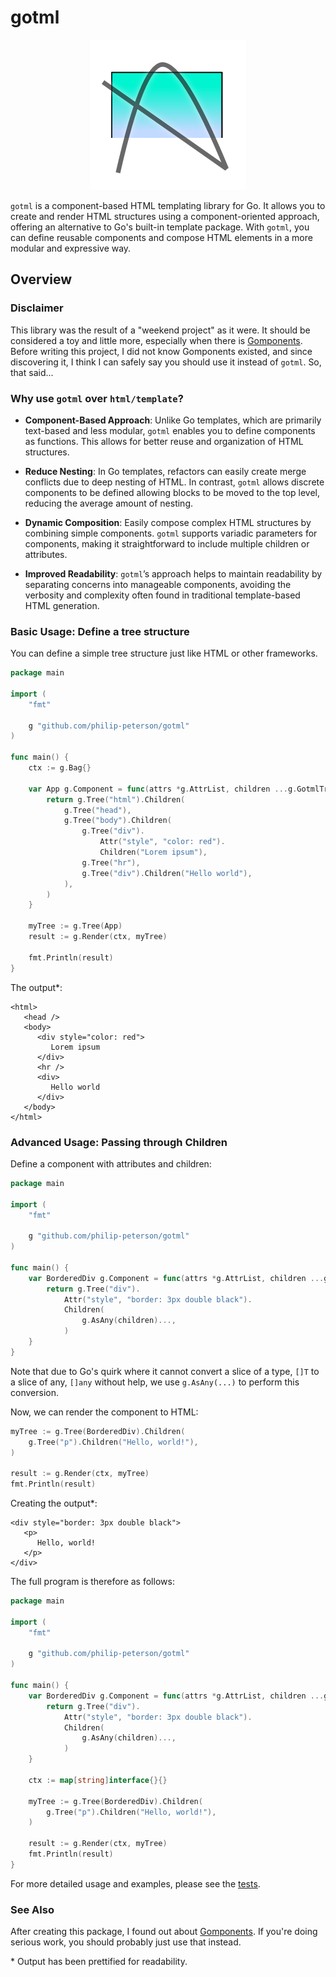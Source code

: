 # gotml

<p align="center">
	<img src="https://raw.githubusercontent.com/philip-peterson/gotml/main/gotml_logo.png" />
</p>

`gotml` is a component-based HTML templating library for Go. It allows you to create and render HTML structures using a component-oriented approach, offering an alternative to Go's built-in template package. With `gotml`, you can define reusable components and compose HTML elements in a more modular and expressive way.

## Overview

### Disclaimer

This library was the result of a "weekend project" as it were. It should be considered a toy and little more, especially when there is [Gomponents](https://github.com/maragudk/gomponents). Before writing this project, I did not know Gomponents existed, and since discovering it, I think I can safely say you should use it instead of `gotml`. So, that said...

### Why use `gotml` over `html/template`?

- **Component-Based Approach**: Unlike Go templates, which are primarily text-based and less modular, `gotml` enables you to define components as functions. This allows for better reuse and organization of HTML structures.

- **Reduce Nesting**: In Go templates, refactors can easily create merge conflicts due to deep nesting of HTML. In contrast, `gotml` allows discrete components to be defined allowing blocks to be moved to the top level, reducing the average amount of nesting.

- **Dynamic Composition**: Easily compose complex HTML structures by combining simple components. `gotml` supports variadic parameters for components, making it straightforward to include multiple children or attributes.

- **Improved Readability**: `gotml`’s approach helps to maintain readability by separating concerns into manageable components, avoiding the verbosity and complexity often found in traditional template-based HTML generation.

### Basic Usage: Define a tree structure

You can define a simple tree structure just like HTML or other frameworks.

```go
package main

import (
	"fmt"

	g "github.com/philip-peterson/gotml"
)

func main() {
	ctx := g.Bag{}

	var App g.Component = func(attrs *g.AttrList, children ...g.GotmlTree) g.GotmlTree {
		return g.Tree("html").Children(
			g.Tree("head"),
			g.Tree("body").Children(
				g.Tree("div").
					Attr("style", "color: red").
					Children("Lorem ipsum"),
				g.Tree("hr"),
				g.Tree("div").Children("Hello world"),
			),
		)
	}

	myTree := g.Tree(App)
	result := g.Render(ctx, myTree)

	fmt.Println(result)
}
```

The output*:

```
<html>
   <head />
   <body>
      <div style="color: red">
         Lorem ipsum
      </div>
      <hr />
      <div>
         Hello world
      </div>
   </body>
</html>
```

### Advanced Usage: Passing through Children

Define a component with attributes and children:

```go
package main

import (
	"fmt"

	g "github.com/philip-peterson/gotml"
)

func main() {
	var BorderedDiv g.Component = func(attrs *g.AttrList, children ...g.GotmlTree) g.GotmlTree {
		return g.Tree("div").
			Attr("style", "border: 3px double black").
			Children(
				g.AsAny(children)...,
			)
	}
}
```

Note that due to Go's quirk where it cannot convert a slice of a type, `[]T` to a slice of any, `[]any` without help, we use `g.AsAny(...)` to perform this conversion.

Now, we can render the component to HTML:

```go
myTree := g.Tree(BorderedDiv).Children(
    g.Tree("p").Children("Hello, world!"),
)

result := g.Render(ctx, myTree)
fmt.Println(result)
```

Creating the output*:

```
<div style="border: 3px double black">
   <p>
      Hello, world!
   </p>
</div>
```

The full program is therefore as follows:

```go
package main

import (
	"fmt"

	g "github.com/philip-peterson/gotml"
)

func main() {
	var BorderedDiv g.Component = func(attrs *g.AttrList, children ...g.GotmlTree) g.GotmlTree {
		return g.Tree("div").
			Attr("style", "border: 3px double black").
			Children(
				g.AsAny(children)...,
			)
	}

	ctx := map[string]interface{}{}

	myTree := g.Tree(BorderedDiv).Children(
		g.Tree("p").Children("Hello, world!"),
	)

	result := g.Render(ctx, myTree)
	fmt.Println(result)
}
```

For more detailed usage and examples, please see the [tests](https://github.com/philip-peterson/gotml/blob/main/main_test.go).

### See Also

After creating this package, I found out about [Gomponents](https://github.com/maragudk/gomponents). If you're doing serious work, you should probably just use that instead.

\* Output has been prettified for readability.
